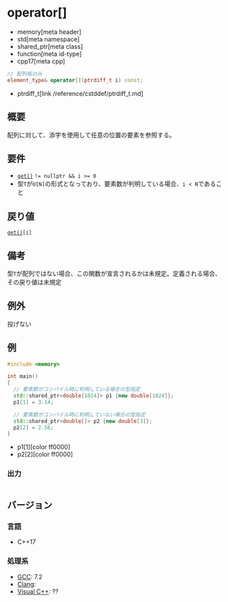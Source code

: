 # operator[]
* memory[meta header]
* std[meta namespace]
* shared_ptr[meta class]
* function[meta id-type]
* cpp17[meta cpp]

```cpp
// 配列版のみ
element_type& operator[](ptrdiff_t i) const;
```
* ptrdiff_t[link /reference/cstddef/ptrdiff_t.md]

## 概要
配列に対して、添字を使用して任意の位置の要素を参照する。


## 要件
- [`get()`](get.md) `!= nullptr && i >= 0`
- 型`T`が`U[N]`の形式となっており、要素数が判明している場合、`i < N`であること


## 戻り値
[`get()`](get.md)`[i]`


## 備考
型`T`が配列ではない場合、この関数が宣言されるかは未規定。定義される場合、その戻り値は未規定


## 例外
投げない


## 例
```cpp example
#include <memory>

int main()
{
  // 要素数がコンパイル時に判明している場合の型指定
  std::shared_ptr<double[1024]> p1 {new double[1024]};
  p1[1] = 3.14;

  // 要素数がコンパイル時に判明していない場合の型指定
  std::shared_ptr<double[]> p2 {new double[3]};
  p2[2] = 2.56;
}
```
* p1[1][color ff0000]
* p2[2][color ff0000]

### 出力
```
```

## バージョン
### 言語
- C++17

### 処理系
- [GCC](/implementation.md#gcc): 7.2
- [Clang](/implementation.md#clang):
- [Visual C++](/implementation.md#visual_cpp): ??
